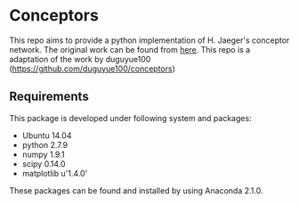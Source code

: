 # Conceptors

This repo aims to provide a python implementation of H. Jaeger's conceptor network. The original work can be found from [here](http://minds.jacobs-university.de/conceptors).
This repo is a adaptation of the work by duguyue100 (https://github.com/duguyue100/conceptors)
## Requirements

This package is developed under following system and packages:

+ Ubuntu 14.04
+ python 2.7.9
+ numpy 1.9.1
+ scipy 0.14.0
+ matplotlib u'1.4.0'

These packages can be found and installed by using Anaconda 2.1.0.


